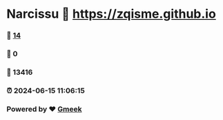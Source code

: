 # Narcissu :link: https://zqisme.github.io 
### :page_facing_up: [14](https://zqisme.github.io/tag.html) 
### :speech_balloon: 0 
### :hibiscus: 13416 
### :alarm_clock: 2024-06-15 11:06:15 
### Powered by :heart: [Gmeek](https://github.com/Meekdai/Gmeek)
